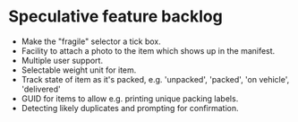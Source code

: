 # Speculative feature backlog

* Make the "fragile" selector a tick box.
* Facility to attach a photo to the item which shows up in the manifest.
* Multiple user support.
* Selectable weight unit for item.
* Track state of item as it's packed, e.g. 'unpacked', 'packed', 'on vehicle', 'delivered'
* GUID for items to allow e.g. printing unique packing labels.
* Detecting likely duplicates and prompting for confirmation.

